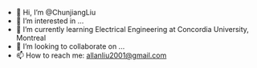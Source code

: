 - 👋 Hi, I’m @ChunjiangLiu
- 👀 I’m interested in ...
- 🌱 I’m currently learning Electrical Engineering at Concordia University, Montreal
- 💞️ I’m looking to collaborate on ...
- 📫 How to reach me: allanliu2001@gmail.com

<!---
ChunjiangLiu/ChunjiangLiu is a ✨ special ✨ repository because its `README.md` (this file) appears on your GitHub profile.
You can click the Preview link to take a look at your changes.
--->
